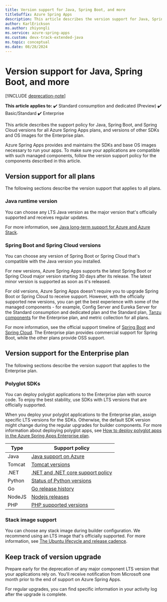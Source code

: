 ```yaml
---
title: Version support for Java, Spring Boot, and more
titleSuffix: Azure Spring Apps
description: This article describes the version support for Java, Spring Boot, and Spring Cloud, and the customer responsibilities when developing Azure Spring Apps.
author: KarlErickson
ms.author: zhiyongli
ms.service: azure-spring-apps
ms.custom: devx-track-extended-java
ms.topic: conceptual
ms.date: 08/28/2024
---
```


# Version support for Java, Spring Boot, and more

[!INCLUDE [deprecation-note](../includes/deprecation-note.md)]

**This article applies to:** ✔️ Standard consumption and dedicated (Preview) ✔️ Basic/Standard ✔️ Enterprise

This article describes the support policy for Java, Spring Boot, and Spring Cloud versions for all Azure Spring Apps plans, and versions of other SDKs and OS images for the Enterprise plan.

Azure Spring Apps provides and maintains the SDKs and base OS images necessary to run your apps. To make sure your applications are compatible with such managed components, follow the version support policy for the components described in this article.

## Version support for all plans

The following sections describe the version support that applies to all plans.

### Java runtime version

You can choose any LTS Java version as the major version that's officially supported and receives regular updates.

For more information, see [Java long-term support for Azure and Azure Stack](/azure/developer/java/fundamentals/java-support-on-azure).

### Spring Boot and Spring Cloud versions

You can choose any version of Spring Boot or Spring Cloud that's compatible with the Java version you installed.

For new versions, Azure Spring Apps supports the latest Spring Boot or Spring Cloud major version starting 30 days after its release. The latest minor version is supported as soon as it's released.

For old versions, Azure Spring Apps doesn't require you to upgrade Spring Boot or Spring Cloud to receive support. However, with the officially supported new versions, you can get the best experience with some of the managed components - for example, Config Server and Eureka Server for the Standard consumption and dedicated plan and the Standard plan, [Tanzu components](vmware-tanzu-components.md) for the Enterprise plan, and metric collection for all plans.

For more information, see the official support timeline of [Spring Boot](https://spring.io/projects/spring-boot#support) and [Spring Cloud](https://spring.io/projects/spring-cloud#overview). The Enterprise plan provides commercial support for Spring Boot, while the other plans provide OSS support.

## Version support for the Enterprise plan

The following sections describe the version support that applies to the Enterprise plan.

### Polyglot SDKs

You can deploy polyglot applications to the Enterprise plan with source code. To enjoy the best stability, use SDKs with LTS versions that are officially supported.

When you deploy your polyglot applications to the Enterprise plan, assign specific LTS versions for the SDKs. Otherwise, the default SDK version might change during the regular upgrades for builder components. For more information about deploying polyglot apps, see [How to deploy polyglot apps in the Azure Spring Apps Enterprise plan](how-to-enterprise-deploy-polyglot-apps.md).

| Type   | Support policy                                                                                        |
|--------|-------------------------------------------------------------------------------------------------------|
| Java   | [Java support on Azure](/azure/developer/java/fundamentals/java-support-on-azure)                     |
| Tomcat | [Tomcat versions](https://tomcat.apache.org/whichversion.html)                                        |
| .NET   | [.NET and .NET core support policy](https://dotnet.microsoft.com/platform/support/policy/dotnet-core) |
| Python | [Status of Python versions](https://devguide.python.org/versions/)                                    |
| Go     | [Go release history](https://go.dev/doc/devel/release)                                                |
| NodeJS | [Nodejs releases](https://nodejs.org/en/about/previous-releases/)                                     |
| PHP    | [PHP supported versions](https://www.php.net/supported-versions.php)                                  |

### Stack image support

You can choose any stack image during builder configuration. We recommend using an LTS image that's officially supported. For more information, see [The Ubuntu lifecycle and release cadence](https://ubuntu.com/about/release-cycle#ubuntu).

## Keep track of version upgrade

Prepare early for the deprecation of any major component LTS version that your applications rely on. You'll receive notification from Microsoft one month prior to the end of support on Azure Spring Apps.

For regular upgrades, you can find specific information in your activity log after the upgrade is complete.
